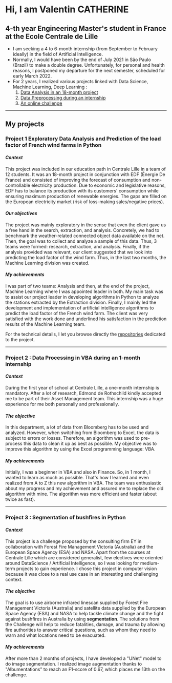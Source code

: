 # Hi, I am Valentin CATHERINE 

## 4-th year Engineering Master's student in France at the Ecole Centrale de Lille  

- I am seeking a 4 to 6-month internship (from September to February ideally) in the field of Artificial Intelligence.
- Normally, I would have been by the end of July 2021 in São Paulo (Brazil) to make a double degree. Unfortunately, for personal and health reasons, I postponed my departure for the next semester, scheduled for early March 2022. 
- For 2 years, I realized various projects linked with Data Science, Machine Learning, Deep Learning : 
    1. [Data Analysis in an 18-month project](#p1)
    2. [Data Preprocessing during an internship](#p2)
    3. [An online challenge](#p3)
 - - - - 
## My projects

<a name="p1"></a>
### Project 1 Exploratory Data Analysis and Prediction of the load factor of French wind farms in Python

#### ***Context***

This project was included in our education path in Centrale Lille in a team of 12 students. It was an 18-month project in conjunction with EDF (Énergie De France) and consisted of improving the forecast of consumption and non-controllable electricity production. 
Due to economic and legislative reasons, EDF has to balance its production with its customers' consumption while ensuring maximum production of renewable energies. The gaps are filled on the European electricity market (risk of loss-making sales/negative prices). 

#### ***Our objectives***

The project was mainly exploratory in the sense that even the client gave us a free hand in the search, extraction, and analysis. Concretely, we had to benchmark the weather-related connected object data available on the net. Then, the goal was to collect and analyze a sample of this data. Thus, 3 teams were formed: research, extraction, and analysis. Finally, if the analysis provided was relevant, our client suggested that we look into predicting the load factor of the wind farm.  Thus, in the last two months, the Machine Learning division was created. 

#### ***My achievements***

I was part of two teams: Analysis and then, at the end of the project, Machine Learning where I was appointed leader in both. My main task was to assist our project leader in developing algorithms in Python to analyze the stations extracted by the Extraction division. Finally, I mainly led the development and implementation of artificial intelligence algorithms to predict the load factor of the French wind farm.  The client was very satisfied with the work done and underlined his satisfaction in the prediction results of the Machine Learning team. 

For the technical details, I let you browse directly the [repositories](https://github.com/valentincthrn/projet-edf "repositories") dedicated to the project. 

- - - - 
<a name="p2"></a>
### Project 2 : Data Processing in VBA during an 1-month internship

#### ***Context***

During the first year of school at Centrale Lille, a one-month internship is mandatory. After a lot of research, Edmond de Rothschild kindly accepted me to be part of their Asset Management team. This internship was a huge experience for me both personally and professionally. 

#### ***The objective***

In this department, a lot of data from Bloomberg has to be used and analyzed. However, when switching from Bloomberg to Excel, the data is subject to errors or losses. Therefore, an algorithm was used to pre-process this data to clean it up as best as possible. My objective was to improve this algorithm by using the Excel programming language: VBA. 

#### ***My achievements***

Initially, I was a beginner in VBA and also in Finance. So, in 1 month, I wanted to learn as much as possible. That's how I learned and even realized from A to Z this new algorithm in VBA. The team was enthusiastic about my progress and my achievement and assured me to replace the old algorithm with mine. The algorithm was more efficient and faster (about twice as fast). 

- - - - 
<a name="p3"></a>
### Project 3 : Segmentation of bushfires in Python

#### ***Context***

This project is a challenge proposed by the consulting firm EY in collaboration with Forest Fire Management Victoria (Australia) and the European Space Agency (ESA) and NASA. Apart from the courses at Centrale Lille which are considered generalist, few electives were oriented around DataScience / Artificial Intelligence, so I was looking for medium-term projects to gain experience. I chose this project in computer vision because it was close to a real use case in an interesting and challenging context.

#### ***The objective***

The goal is to use airborne infrared linescan supplied by Forest Fire Management Victoria (Australia) and satellite data supplied by the European Space Agency (ESA) and NASA to help tackle climate change and the fight against bushfires in Australia by using **segmentation**. The solutions from the Challenge will help to reduce fatalities, damage, and trauma by allowing fire authorities to answer critical questions, such as whom they need to warn and what locations need to be evacuated.

#### ***My achievements***

After more than 2 months of projects, I have developed a "UNet" model to do image segmentation. I realized image augmentation thanks to "Albumentations" to reach an F1-score of 0.67, which places me 13th on the challenge.

